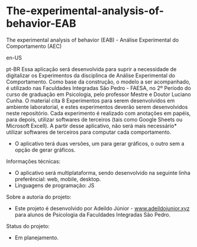# The-experimental-analysis-of-behavior-EAB
The experimental analysis of behavior (EAB) - Análise Experimental do Comportamento (AEC)

en-US

pt-BR
Essa aplicação será desenvolvida para suprir a necessidade de digitalizar os Experimentos da disciplinca de Análise Experimental do Comportamento.
Como base da construção, o modelo a ser acompanhado, é utilizado nas Faculdades Integradas São Pedro - FAESA, no 2º Período do curso de graduação em Psicologia, pelo professor Mestre e Doutor Luciano Cunha.
O material cita 8 Experimentos para serem desenvolvidos em ambiente laboratorial, e estes experimentos deverão serem desenvolvidos neste repositório.
Cada experimento é realizado com anotações em papéis, para depois, utilizar softwares de terceiros (tais como Google Sheets ou Microsoft Excell).
A partir desse aplicativo, não será mais necessário* utilizar softwares de terceiros para computar cada comportamento.

* O aplicativo terá duas versões, um para gerar gráficos, o outro sem a opção de gerar gráficos.

Informações técnicas:
- O aplicativo será multiplataforma, sendo desenvolvido na seguinte linha preferêncial: web, mobile, desktop.
- Linguagens de programação: JS


Sobre a autoria do projeto:
- Este projeto é desenvolvido por Adeildo Júnior - www.adeildojunior.xyz para alunos de Psicologia da Faculdades Integradas São Pedro.

Status do projeto:
- Em planejamento.

